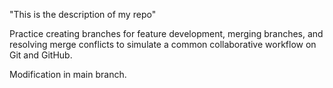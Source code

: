 "This is the description of my repo"

Practice creating branches for feature development, merging branches, and resolving merge conflicts to simulate a common collaborative workflow on Git and GitHub.

 Modification in main branch.
